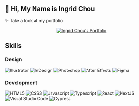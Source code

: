 <h2>🌟 Hi, My Name is Ingrid Chou</h2>

<p>✨ Take a look at my portfolio</p>

<p align="center">
  <a href='https://ingrid-chou.vercel.app'>
    <img alt="Ingrid Chou's Portfolio" src="https://img.shields.io/badge/Portfolio-aabbff?style=for-the-badge&logo=react&logoColor=white"/>
  </a>
</p>

<h2>Skills</h2>
<h3>Design</h3>
<p>
  <img alt="Illustrator" src="https://img.shields.io/badge/Adobe%20Illustrator-FF9A00?style=for-the-badge&logo=adobeillustrator&logoColor=white"/>
  <img alt="InDesign" src="https://img.shields.io/badge/Adobe%20InDesign-49021F?style=for-the-badge&logo=adobeindesign&logoColor=white"/>
  <img alt="Photoshop" src="https://img.shields.io/badge/adobe%20photoshop-%2331A8FF.svg?style=for-the-badge&logo=adobe%20photoshop&logoColor=white"/>
  <img alt="After Effects" src="https://img.shields.io/badge/Adobe%20After%20Effects-9999FF.svg?style=for-the-badge&logo=Adobe%20After%20Effects&logoColor=white"/>
  <img alt="Figma" src="https://img.shields.io/badge/figma-%23F24E1E.svg?style=for-the-badge&logo=figma&logoColor=white"/>
</p>
<h3>Development</h3>
<p>
  <img alt="HTML5" src="https://img.shields.io/badge/html5-%23E34F26.svg?style=for-the-badge&logo=html5&logoColor=white"/>
  <img alt="CSS3" src="https://img.shields.io/badge/css3-%231572B6.svg?style=for-the-badge&logo=css3&logoColor=white"/>
  <img alt="Javascript" src="https://img.shields.io/badge/javascript-%23323330.svg?style=for-the-badge&logo=javascript&logoColor=%23F7DF1E"/>
  <img alt="Typescript" src="https://img.shields.io/badge/typescript-%23007ACC.svg?style=for-the-badge&logo=typescript&logoColor=white"/>
  <img alt="React" src="https://img.shields.io/badge/react-%2320232a.svg?style=for-the-badge&logo=react&logoColor=%2361DAFB"/>
  <img alt="NextJS" src="https://img.shields.io/badge/Next-black?style=for-the-badge&logo=next.js&logoColor=white"/>
  <img alt="Visual Studio Code" src="https://img.shields.io/badge/Visual%20Studio%20Code-0078d7.svg?style=for-the-badge&logo=visual-studio-code&logoColor=white"/>
  <img alt="Cypress" src="https://img.shields.io/badge/-cypress-%23E5E5E5?style=for-the-badge&logo=cypress&logoColor=058a5e"/>
</p>
